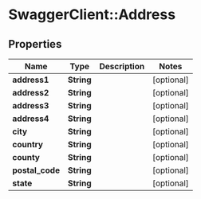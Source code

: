 # SwaggerClient::Address

## Properties
Name | Type | Description | Notes
------------ | ------------- | ------------- | -------------
**address1** | **String** |  | [optional] 
**address2** | **String** |  | [optional] 
**address3** | **String** |  | [optional] 
**address4** | **String** |  | [optional] 
**city** | **String** |  | [optional] 
**country** | **String** |  | [optional] 
**county** | **String** |  | [optional] 
**postal_code** | **String** |  | [optional] 
**state** | **String** |  | [optional] 


